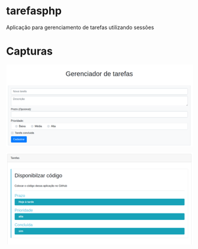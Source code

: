 # tarefasphp
Aplicação para gerenciamento de tarefas utilizando sessões

# Capturas
![image](image.png)

![image2](image2.png)
